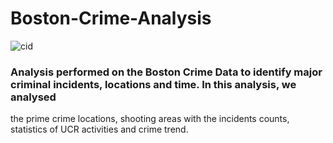 # Boston-Crime-Analysis

![cid](https://user-images.githubusercontent.com/25044358/38277221-a227c6b6-3765-11e8-9147-22b33b943c58.png)

### Analysis performed on the Boston Crime Data to identify major criminal incidents, locations and time. In this analysis, we analysed 
the prime crime locations, shooting areas with the incidents counts, statistics of UCR activities and crime trend.
